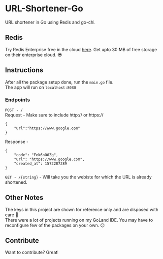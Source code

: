 # URL-Shortener-Go
URL shortener in Go using Redis and go-chi. 

## Redis 
Try Redis Enterprise free in the cloud [here](https://redislabs.com/). Get upto 30 MB of free storage on their enterprise cloud. :sunglasses:   

## Instructions 
After all the package setup done, run the `main.go` file.   
The app will run on `localhost:8080`   

### Endpoints 
``` POST - / ```   
Request - Make sure to include http:// or https://
``` 
{
    "url":"https://www.google.com"
}
```
Response -  
``` 
{
    "code": "Fek6nO0Zg",
    "url": "https://www.google.com",
    "created_at": 1572207289
}
```
``` GET - /{string} ``` - Will take you the webiste for which the URL is already shortened.   

## Other Notes 
The keys in this project are shown for reference only and are disposed with care :tada:   
There were a lot of projects running on my GoLand IDE. You may have to reconfigure few of the packages on your own. :confused:

## Contribute 

Want to contribute? Great!  

